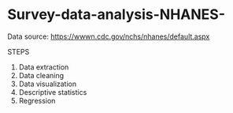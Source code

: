 # Survey-data-analysis-NHANES-


Data source: https://wwwn.cdc.gov/nchs/nhanes/default.aspx

STEPS
1. Data extraction
2. Data cleaning
3. Data visualization
4. Descriptive statistics
5. Regression
